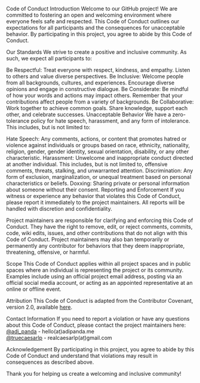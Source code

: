 Code of Conduct
Introduction
Welcome to our GitHub project! We are committed to fostering an open and welcoming environment where everyone feels safe and respected. This Code of Conduct outlines our expectations for all participants and the consequences for unacceptable behavior. By participating in this project, you agree to abide by this Code of Conduct.

Our Standards
We strive to create a positive and inclusive community. As such, we expect all participants to:

Be Respectful: Treat everyone with respect, kindness, and empathy. Listen to others and value diverse perspectives.
Be Inclusive: Welcome people from all backgrounds, cultures, and experiences. Encourage diverse opinions and engage in constructive dialogue.
Be Considerate: Be mindful of how your words and actions may impact others. Remember that your contributions affect people from a variety of backgrounds.
Be Collaborative: Work together to achieve common goals. Share knowledge, support each other, and celebrate successes.
Unacceptable Behavior
We have a zero-tolerance policy for hate speech, harassment, and any form of intolerance. This includes, but is not limited to:

Hate Speech: Any comments, actions, or content that promotes hatred or violence against individuals or groups based on race, ethnicity, nationality, religion, gender, gender identity, sexual orientation, disability, or any other characteristic.
Harassment: Unwelcome and inappropriate conduct directed at another individual. This includes, but is not limited to, offensive comments, threats, stalking, and unwarranted attention.
Discrimination: Any form of exclusion, marginalization, or unequal treatment based on personal characteristics or beliefs.
Doxxing: Sharing private or personal information about someone without their consent.
Reporting and Enforcement
If you witness or experience any behavior that violates this Code of Conduct, please report it immediately to the project maintainers. All reports will be handled with discretion and confidentiality.

Project maintainers are responsible for clarifying and enforcing this Code of Conduct. They have the right to remove, edit, or reject comments, commits, code, wiki edits, issues, and other contributions that do not align with this Code of Conduct. Project maintainers may also ban temporarily or permanently any contributor for behaviors that they deem inappropriate, threatening, offensive, or harmful.

Scope
This Code of Conduct applies within all project spaces and in public spaces where an individual is representing the project or its community. Examples include using an official project email address, posting via an official social media account, or acting as an appointed representative at an online or offline event.

Attribution
This Code of Conduct is adapted from the Contributor Covenant, version 2.0, available [here](https://www.contributor-covenant.org/version/2/0/code_of_conduct.html).

Contact Information
If you need to report a violation or have any questions about this Code of Conduct, please contact the project maintainers here:
[@adi_panda](https://twitter.com/adi_panda) - hello(aṭ)adipanda.me  
[@truecaesarlp](https://twitter.com/TrueCaesarLP) - realcaesarlp(aṭ)gmail.com

Acknowledgement
By participating in this project, you agree to abide by this Code of Conduct and understand that violations may result in consequences as described above.

Thank you for helping us create a welcoming and inclusive community!